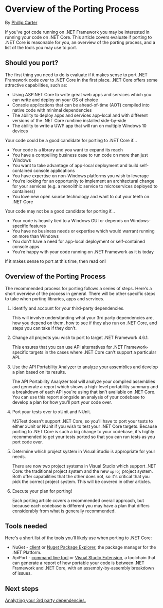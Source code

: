 # Overview of the Porting Process

By [Phillip Carter](https://github.com/cartermp)

If you've got code running on .NET Framework you may be interested in running your code on .NET Core.  This article covers evaluate if porting to .NET Core is reasonable for you, an overview of the porting process, and a list of the tools you may use to port.

## Should you port?

The first thing you need to do is evaluate if it makes sense to port .NET Framework code over to .NET Core in the first place.  .NET Core offers some attractive capabilities, such as:

- Using ASP.NET Core to write great web apps and services which you can write and deploy on your OS of choice
- Console applications that can be ahead-of-time (AOT) compiled into native code with minimal dependencies
- The ability to deploy apps and services app-local and with different versions of the .NET Core rumtime installed side-by-side
- The ability to write a UWP app that will run on multiple Windows 10 devices

Your code could be a good candidate for porting to .NET Core if...

- Your code is a library and you want to expand its reach
- You have a compelling business case to run code on more than just Windows
- You want to take advantage of app-local deployment and build self-contained console applications
- You have expertise on non-Windows platforms you wish to leverage
- You're looking for an opportunity to implement an architectural change for your services (e.g. a monolithic service to microservices deployed to containers)
- You love new open source technology and want to cut your teeth on .NET Core

Your code may not be a good candidate for porting if...

- Your code is heavily tied to a Windows GUI or depends on Windows-specific features
- You have no business needs or expertise which would warrant running on more than Windows
- You don't have a need for app-local deployment or self-contained console apps
- You're happy with your code running on .NET Framework as it is today

If it makes sense to port at this time, then read on!

## Overview of the Porting Process

The recommended process for porting follows a series of steps.  Here's a short overview of the process in general.  There will be other specific steps to take when porting libraries, apps and services.

1. Identify and account for your third-party dependencies.

   This will involve understanding what your 3rd party dependencies are, how you depend on them, how to see if they also run on .NET Core, and steps you can take if they don't.
   
2. Change all projects you wish to port to target .NET Framework 4.6.1.

   This ensures that you can use API alternatives for .NET Framework-specific targets in the cases where .NET Core can't support a particular API.
   
3. Use the API Portability Analyzer to analyze your assemblies and develop a plan based on its results.

   The API Portability Analyzer tool will analyze your compiled assemblies and generate a report which shows a high-level portability summary and a breakdown of each API you're using that isn't available on .NET Core.  You can use this report alongside an analysis of your codebase to develop a plan for how you'll port your code over.
   
4. Port your tests over to xUnit and NUnit.

   MSTest doesn't support .NET Core, so you'll have to port your tests to either xUnit or NUnit if you wish to test your .NET Core targets.  Because porting to .NET Core is such a big change to your codebase, it's highly recommended to get your tests ported so that you can run tests as you port code over.
   
5. Determine which project system in Visual Studio is appropriate for your needs.

   There are now two project systems in Visual Studio which support .NET Core: the traditional project system and the new `xproj` project system.  Both offer capabilities that the other does not, so it's critical that you pick the correct project system.  This will be covered in other articles.
   
6. Execute your plan for porting!

   Each porting article covers a recommended overall approach, but because each codebase is different you may have a plan that differs considerably from what is generally recommended.

## Tools needed

Here's a short list of the tools you'll likely use when porting to .NET Core:

* NuGet - [client](https://dist.nuget.org/index.html) or [Nuget Package Explorer](https://github.com/NuGetPackageExplorer/NuGetPackageExplorer), the package manager for the .NET Platform.
* ApiPort - [command line tool](https://github.com/Microsoft/dotnet-apiport/releases) or [Visual Studio Extension](https://visualstudiogallery.msdn.microsoft.com/1177943e-cfb7-4822-a8a6-e56c7905292b), a toolchain that can generate a report of how portable your code is between .NET Framework and .NET Core, with an assembly-by-assembly breakdown of issues.

## Next steps

[Analyzing your 3rd party dependencies.](third-party-deps.md)
   